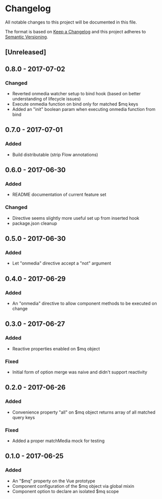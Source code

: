 # Changelog
All notable changes to this project will be documented in this file.

The format is based on [Keep a Changelog](http://keepachangelog.com/en/1.0.0/)
and this project adheres to [Semantic Versioning](http://semver.org/spec/v2.0.0.html).

## [Unreleased]

## 0.8.0 - 2017-07-02
### Changed
- Reverted onmedia watcher setup to bind hook (based on better understanding of lifecycle issues)
- Execute onmedia function on bind only for matched $mq keys
- Added an "init" boolean param when executing onmedia function from bind

## 0.7.0 - 2017-07-01
### Added
- Build distributable (strip Flow annotations)

## 0.6.0 - 2017-06-30
### Added
- README documentation of current feature set
### Changed
- Directive seems slightly more useful set up from inserted hook
- package.json cleanup

## 0.5.0 - 2017-06-30
### Added
- Let "onmedia" directive accept a "not" argument

## 0.4.0 - 2017-06-29
### Added
- An "onmedia" directive to allow component methods to be executed on change

## 0.3.0 - 2017-06-27
### Added
- Reactive properties enabled on $mq object
### Fixed
- Initial form of option merge was naive and didn't support reactivity

## 0.2.0 - 2017-06-26
### Added
- Convenience property "all" on $mq object returns array of all matched query keys
### Fixed
- Added a proper matchMedia mock for testing

## 0.1.0 - 2017-06-25
### Added
- An "$mq" property on the Vue prototype
- Component configuration of the $mq object via global mixin
- Component option to declare an isolated $mq scope
